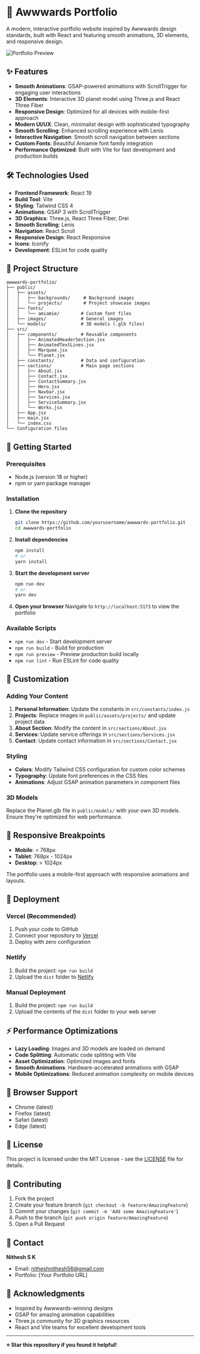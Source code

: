 # 🚀 Awwwards Portfolio

A modern, interactive portfolio website inspired by Awwwards design standards, built with React and featuring smooth animations, 3D elements, and responsive design.

![Portfolio Preview](public/images/man.jpg)

## ✨ Features

- **Smooth Animations**: GSAP-powered animations with ScrollTrigger for engaging user interactions
- **3D Elements**: Interactive 3D planet model using Three.js and React Three Fiber
- **Responsive Design**: Optimized for all devices with mobile-first approach
- **Modern UI/UX**: Clean, minimalist design with sophisticated typography
- **Smooth Scrolling**: Enhanced scrolling experience with Lenis
- **Interactive Navigation**: Smooth scroll navigation between sections
- **Custom Fonts**: Beautiful Amiamie font family integration
- **Performance Optimized**: Built with Vite for fast development and production builds

## 🛠️ Technologies Used

- **Frontend Framework**: React 19
- **Build Tool**: Vite
- **Styling**: Tailwind CSS 4
- **Animations**: GSAP 3 with ScrollTrigger
- **3D Graphics**: Three.js, React Three Fiber, Drei
- **Smooth Scrolling**: Lenis
- **Navigation**: React Scroll
- **Responsive Design**: React Responsive
- **Icons**: Iconify
- **Development**: ESLint for code quality

## 📁 Project Structure

```
awwwards-portfolio/
├── public/
│   ├── assets/
│   │   ├── backgrounds/     # Background images
│   │   └── projects/        # Project showcase images
│   ├── fonts/
│   │   └── amiamie/        # Custom font files
│   ├── images/             # General images
│   └── models/             # 3D models (.glb files)
├── src/
│   ├── components/         # Reusable components
│   │   ├── AnimatedHeaderSection.jsx
│   │   ├── AnimatedTextLines.jsx
│   │   ├── Marquee.jsx
│   │   └── Planet.jsx
│   ├── constants/          # Data and configuration
│   ├── sections/           # Main page sections
│   │   ├── About.jsx
│   │   ├── Contact.jsx
│   │   ├── ContactSummary.jsx
│   │   ├── Hero.jsx
│   │   ├── Navbar.jsx
│   │   ├── Services.jsx
│   │   ├── ServiceSummary.jsx
│   │   └── Works.jsx
│   ├── App.jsx
│   ├── main.jsx
│   └── index.css
└── Configuration files
```

## 🚀 Getting Started

### Prerequisites

- Node.js (version 18 or higher)
- npm or yarn package manager

### Installation

1. **Clone the repository**

   ```bash
   git clone https://github.com/yourusername/awwwards-portfolio.git
   cd awwwards-portfolio
   ```

2. **Install dependencies**

   ```bash
   npm install
   # or
   yarn install
   ```

3. **Start the development server**

   ```bash
   npm run dev
   # or
   yarn dev
   ```

4. **Open your browser**
   Navigate to `http://localhost:5173` to view the portfolio

### Available Scripts

- `npm run dev` - Start development server
- `npm run build` - Build for production
- `npm run preview` - Preview production build locally
- `npm run lint` - Run ESLint for code quality

## 🎨 Customization

### Adding Your Content

1. **Personal Information**: Update the constants in `src/constants/index.js`
2. **Projects**: Replace images in `public/assets/projects/` and update project data
3. **About Section**: Modify the content in `src/sections/About.jsx`
4. **Services**: Update service offerings in `src/sections/Services.jsx`
5. **Contact**: Update contact information in `src/sections/Contact.jsx`

### Styling

- **Colors**: Modify Tailwind CSS configuration for custom color schemes
- **Typography**: Update font preferences in the CSS files
- **Animations**: Adjust GSAP animation parameters in component files

### 3D Models

Replace the Planet.glb file in `public/models/` with your own 3D models. Ensure they're optimized for web performance.

## 📱 Responsive Breakpoints

- **Mobile**: < 768px
- **Tablet**: 768px - 1024px
- **Desktop**: > 1024px

The portfolio uses a mobile-first approach with responsive animations and layouts.

## 🚀 Deployment

### Vercel (Recommended)

1. Push your code to GitHub
2. Connect your repository to [Vercel](https://vercel.com)
3. Deploy with zero configuration

### Netlify

1. Build the project: `npm run build`
2. Upload the `dist` folder to [Netlify](https://netlify.com)

### Manual Deployment

1. Build the project: `npm run build`
2. Upload the contents of the `dist` folder to your web server

## ⚡ Performance Optimizations

- **Lazy Loading**: Images and 3D models are loaded on demand
- **Code Splitting**: Automatic code splitting with Vite
- **Asset Optimization**: Optimized images and fonts
- **Smooth Animations**: Hardware-accelerated animations with GSAP
- **Mobile Optimizations**: Reduced animation complexity on mobile devices

## 🎯 Browser Support

- Chrome (latest)
- Firefox (latest)
- Safari (latest)
- Edge (latest)

## 📄 License

This project is licensed under the MIT License - see the [LICENSE](LICENSE) file for details.

## 🤝 Contributing

1. Fork the project
2. Create your feature branch (`git checkout -b feature/AmazingFeature`)
3. Commit your changes (`git commit -m 'Add some AmazingFeature'`)
4. Push to the branch (`git push origin feature/AmazingFeature`)
5. Open a Pull Request

## 📧 Contact

**Nithesh S K**

- Email: nitheshnithesh56@gmail.com
- Portfolio: [Your Portfolio URL]

## 🙏 Acknowledgments

- Inspired by Awwwards-winning designs
- GSAP for amazing animation capabilities
- Three.js community for 3D graphics resources
- React and Vite teams for excellent development tools

---

**⭐ Star this repository if you found it helpful!**
